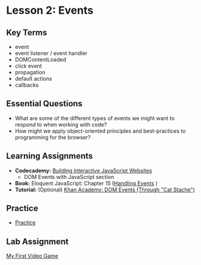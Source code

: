 # Lesson 2: Events

## Key Terms
* event
* event listener / event handler
* DOMContentLoaded
* click event
* propagation
* default actions
* callbacks

## Essential Questions
+ What are some of the different types of events we might want to respond to when working with code?
+ How might we apply object-oriented principles and best-practices to programming for the browser? 

## Learning Assignments
* **Codecademy:** [Building Interactive JavaScript Websites](https://www.codecademy.com/learn/build-interactive-websites) 
    * DOM Events with JavaScript section
* **Book:** Eloquent JavaScript: Chapter 15 ([Handling Events](https://eloquentjavascript.net/15_event.html) )
* **Tutorial:** (Optional) [Khan Academy: DOM Events (Through "Cat Stache")](https://www.khanacademy.org/computing/computer-programming/html-css-js/html-js-dom-events#html-js-dom-events)


## Practice
* [Practice](./practice)

## Lab Assignment
[My First Video Game](https://github.com/The-Marcy-Lab-School/js-video-game-lab)